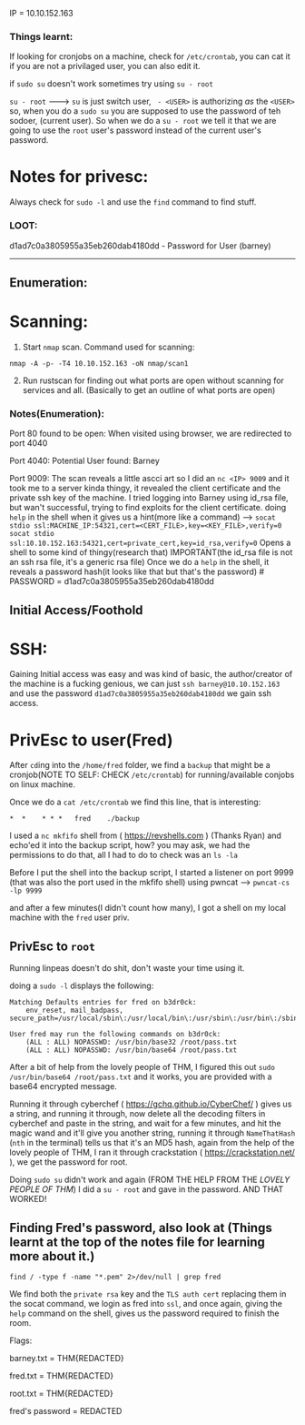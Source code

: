 IP = 10.10.152.163

### Things learnt:

If looking for cronjobs on a machine, check for `/etc/crontab`, you can cat it if you are not a privilaged user, you can also edit it.

if `sudo su` doesn't work sometimes try using `su - root`

`su - root` ---> `su` is just switch user, ` - <USER>` is authorizing *as* the `<USER>` so, when you do a `sudo su` you are supposed to use the password of teh sodoer, (current user). So when we do a `su - root` we tell it that we are going to use the `root` user's password instead of the current user's password.
 
# Notes for privesc:
Always check for `sudo -l` and use the `find` command to find stuff.


### LOOT:

d1ad7c0a3805955a35eb260dab4180dd - Password for User (barney)

---

## Enumeration:

# Scanning:

1) Start `nmap` scan. Command used for scanning:
```
nmap -A -p- -T4 10.10.152.163 -oN nmap/scan1
```
2) Run rustscan for finding out what ports are open without scanning for services and all. (Basically to get an outline of what ports are open)

### Notes(Enumeration):
Port 80 found to be open:
	When visited using browser, we are redirected to port 4040

Port 4040:
Potential User found: Barney

Port 9009:
	The scan reveals a little ascci art so I did an `nc <IP> 9009` and it took me to a server kinda thingy, it revealed the client certificate and the private ssh key of the machine.
		I tried logging into Barney using id_rsa file, but wan't successful, trying to find exploits for the client certificate.
			doing `help` in the shell when it gives us a hint(more like a command) --> `socat stdio ssl:MACHINE_IP:54321,cert=<CERT_FILE>,key=<KEY_FILE>,verify=0`
				`socat stdio ssl:10.10.152.163:54321,cert=private_cert,key=id_rsa,verify=0` Opens a shell to some kind of thingy(research that) IMPORTANT(the id_rsa file is not an ssh rsa file, it's a generic rsa file)
				Once we do a `help` in the shell, it reveals a password hash(it looks like that but that's the password)
				# PASSWORD = d1ad7c0a3805955a35eb260dab4180dd

## Initial Access/Foothold

# SSH:
Gaining Initial access was easy and was kind of basic, the author/creator of the machine is a fucking genious, we can just `ssh barney@10.10.152.163` and use the password `d1ad7c0a3805955a35eb260dab4180dd` we gain ssh access.

# PrivEsc to user(Fred)


After `cd`ing into the `/home/fred` folder, we find a `backup` that might be a cronjob(NOTE TO SELF: CHECK `/etc/crontab`) for running/available conjobs on linux machine.

Once we do a `cat /etc/crontab` we find this line, that is interesting:
```
*  *    * * *   fred    ./backup
```

I used a `nc mkfifo` shell from ( https://revshells.com ) (Thanks Ryan) and echo'ed it into the backup script, how? you may ask, we had the permissions to do that, all I had to do to check was an `ls -la`

Before I put the shell into the backup script, I started a listener on port 9999 (that was also the port used in the mkfifo shell) using pwncat --> `pwncat-cs -lp 9999`

and after a few minutes(I didn't count how many), I got a shell on my local machine with the `fred` user priv.

## PrivEsc to `root`

Running linpeas doesn't do shit, don't waste your time using it.

doing a `sudo -l` displays the following:
```
Matching Defaults entries for fred on b3dr0ck:
    env_reset, mail_badpass, secure_path=/usr/local/sbin\:/usr/local/bin\:/usr/sbin\:/usr/bin\:/sbin\:/bin\:/snap/bin

User fred may run the following commands on b3dr0ck:
    (ALL : ALL) NOPASSWD: /usr/bin/base32 /root/pass.txt
    (ALL : ALL) NOPASSWD: /usr/bin/base64 /root/pass.txt
```

After a bit of help from the lovely people of THM, I figured this out `sudo /usr/bin/base64 /root/pass.txt` and it works, you are provided with a base64 encrypted message.

Running it through cyberchef ( https://gchq.github.io/CyberChef/ ) gives us a string, and running it through, now delete all the decoding filters in cyberchef and paste in the string, and wait for a few minutes, and hit the magic wand and it'll give you another string, running it through `NameThatHash` (`nth` in the terminal) tells us that it's an MD5 hash, again from the help of the lovely people of THM, I ran it through crackstation ( https://crackstation.net/ ), we get the password for root.

Doing `sudo su` didn't work and again (FROM THE HELP FROM THE *LOVELY PEOPLE OF THM*) I did a `su - root` and gave in the password. AND THAT WORKED!

## Finding Fred's password, also look at (Things learnt at the top of the notes file for learning more about it.)

`find / -type f -name "*.pem" 2>/dev/null | grep fred`

We find both the `private rsa` key and the `TLS auth cert` replacing them in the socat command, we login as fred into `ssl`, and once again, giving the `help` command on the shell, gives us the password required to finish the room.



Flags:

barney.txt = THM{REDACTED}

fred.txt = THM{REDACTED}

root.txt = THM{REDACTED}

fred's password = REDACTED
